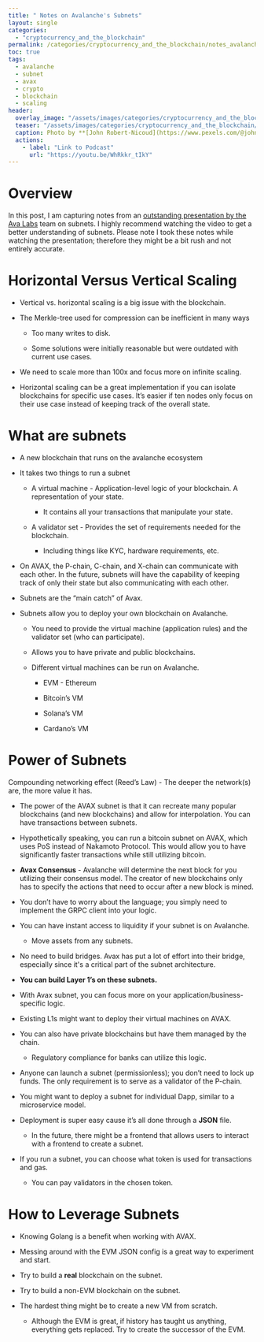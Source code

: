 ```yaml
---
title: " Notes on Avalanche's Subnets"
layout: single
categories:
  - "cryptocurrency_and_the_blockchain"
permalink: /categories/cryptocurrency_and_the_blockchain/notes_avalanches_subnets
toc: true
tags:
  - avalanche
  - subnet
  - avax
  - crypto
  - blockchain
  - scaling
header:
  overlay_image: "/assets/images/categories/cryptocurrency_and_the_blockchain/avax-subnet-1.jpeg"
  teaser: "/assets/images/categories/cryptocurrency_and_the_blockchain/avax-subnet-1.jpeg"
  caption: Photo by **[John Robert-Nicoud](https://www.pexels.com/@john-robert-nicoud-5556?utm_content=attributionCopyText&utm_medium=referral&utm_source=pexels)** from **[Pexels](https://www.pexels.com/photo/man-performing-snowboard-stunts-38242/?utm_content=attributionCopyText&utm_medium=referral&utm_source=pexels)**
  actions:
    - label: "Link to Podcast"
      url: "https://youtu.be/WhRkkr_tIkY"
---
```


# Overview

In this post, I am capturing notes from an [outstanding presentation by the Ava Labs](https://youtu.be/WhRkkr_tIkY) team on subnets. I highly recommend watching the video to get a better understanding of subnets. Please note I took these notes while watching the presentation; therefore they might be a bit rush and not entirely accurate.

# Horizontal Versus Vertical Scaling

- Vertical vs. horizontal scaling is a big issue with the blockchain.

- The Merkle-tree used for compression can be inefficient in many ways

  - Too many writes to disk.

  - Some solutions were initially reasonable but were outdated with current use cases.

- We need to scale more than 100x and focus more on infinite scaling.

- Horizontal scaling can be a great implementation if you can isolate blockchains for specific use cases. It’s easier if ten nodes only focus on their use case instead of keeping track of the overall state.

# What are subnets

- A new blockchain that runs on the avalanche ecosystem

- It takes two things to run a subnet

  - A virtual machine - Application-level logic of your blockchain. A representation of your state.

    - It contains all your transactions that manipulate your state.

  - A validator set - Provides the set of requirements needed for the blockchain.

    - Including things like KYC, hardware requirements, etc.

- On AVAX, the P-chain, C-chain, and X-chain can communicate with each other. In the future, subnets will have the capability of keeping track of only their state but also communicating with each other.

- Subnets are the “main catch” of Avax.

- Subnets allow you to deploy your own blockchain on Avalanche.

  - You need to provide the virtual machine (application rules) and the validator set (who can participate).

  - Allows you to have private and public blockchains.

  - Different virtual machines can be run on Avalanche.

    - EVM - Ethereum

    - Bitcoin’s VM

    - Solana’s VM

    - Cardano’s VM

# Power of Subnets

Compounding networking effect (Reed’s Law) - The deeper the network(s) are, the more value it has.

- The power of the AVAX subnet is that it can recreate many popular blockchains (and new blockchains) and allow for interpolation. You can have transactions between subnets.

- Hypothetically speaking, you can run a bitcoin subnet on AVAX, which uses PoS instead of Nakamoto Protocol. This would allow you to have significantly faster transactions while still utilizing bitcoin.

- **Avax Consensus** - Avalanche will determine the next block for you utilizing their consensus model. The creator of new blockchains only has to specify the actions that need to occur after a new block is mined.

- You don’t have to worry about the language; you simply need to implement the GRPC client into your logic.

- You can have instant access to liquidity if your subnet is on Avalanche.

  - Move assets from any subnets.

- No need to build bridges. Avax has put a lot of effort into their bridge, especially since it's a critical part of the subnet architecture.

- **You can build Layer 1’s on these subnets.**

- With Avax subnet, you can focus more on your application/business-specific logic.

- Existing L1s might want to deploy their virtual machines on AVAX.

- You can also have private blockchains but have them managed by the chain.

  - Regulatory compliance for banks can utilize this logic.

- Anyone can launch a subnet (permissionless); you don’t need to lock up funds. The only requirement is to serve as a validator of the P-chain.

- You might want to deploy a subnet for individual Dapp, similar to a microservice model.

- Deployment is super easy cause it’s all done through a **JSON** file.

  - In the future, there might be a frontend that allows users to interact with a frontend to create a subnet.

- If you run a subnet, you can choose what token is used for transactions and gas.

  - You can pay validators in the chosen token.

# How to Leverage Subnets

- Knowing Golang is a benefit when working with AVAX.

- Messing around with the EVM JSON config is a great way to experiment and start.

- Try to build a **real** blockchain on the subnet.

- Try to build a non-EVM blockchain on the subnet.

- The hardest thing might be to create a new VM from scratch.

  - Although the EVM is great, if history has taught us anything, everything gets replaced. Try to create the successor of the EVM.
